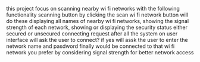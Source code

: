 this project focus on scanning nearby wi fi networks with the following functionality 
     scanning button 
         by clicking the scan wi fi network button will do these
             displaying all names of nearby wi fi networks,
             showing the signal strength of each network,
             showing or displaying the security status either secured or unsecured
   connecting request
       after all the system on user interface will ask the user to  connect? if yes will assk the user to enter the network name and pasdword 
         finally would be connected to that wi fi network you prefer by considering signal strength for better network access
